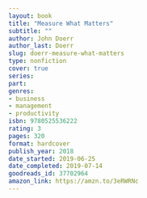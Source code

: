 ```yaml
---
layout: book
title: "Measure What Matters"
subtitle: ""
author: John Doerr
author_last: Doerr
slug: doerr-measure-what-matters
type: nonfiction
cover: true
series: 
part: 
genres:
- business
- management
- productivity
isbn: 9780525536222
rating: 3
pages: 320
format: hardcover
publish_year: 2018
date_started: 2019-06-25
date_completed: 2019-07-14
goodreads_id: 37702964
amazon_link: https://amzn.to/3eRWRNc
---
```


